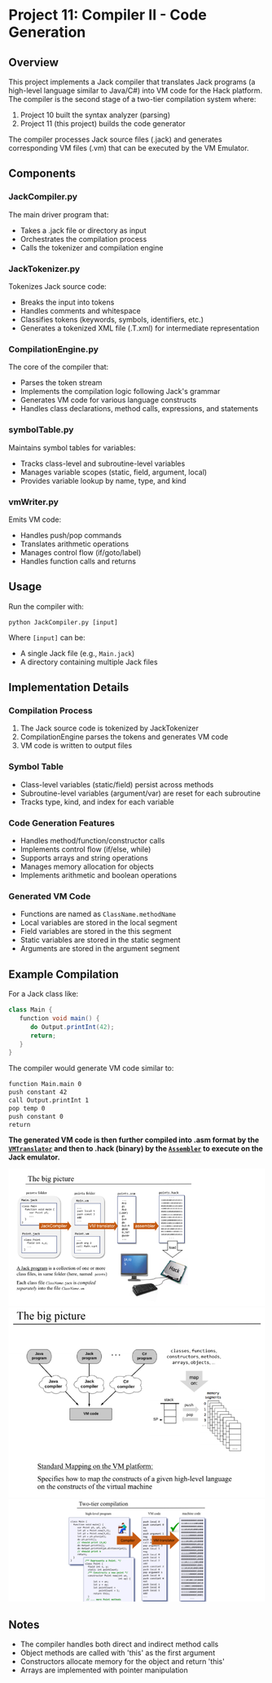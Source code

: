 # Project 11: Compiler II - Code Generation

## Overview
This project implements a Jack compiler that translates Jack programs (a high-level language similar to Java/C#) into VM code for the Hack platform. The compiler is the second stage of a two-tier compilation system where:
1. Project 10 built the syntax analyzer (parsing)
2. Project 11 (this project) builds the code generator

The compiler processes Jack source files (.jack) and generates corresponding VM files (.vm) that can be executed by the VM Emulator.

## Components

### JackCompiler.py
The main driver program that:
- Takes a .jack file or directory as input
- Orchestrates the compilation process
- Calls the tokenizer and compilation engine

### JackTokenizer.py
Tokenizes Jack source code:
- Breaks the input into tokens
- Handles comments and whitespace
- Classifies tokens (keywords, symbols, identifiers, etc.)
- Generates a tokenized XML file (.T.xml) for intermediate representation

### CompilationEngine.py
The core of the compiler that:
- Parses the token stream
- Implements the compilation logic following Jack's grammar
- Generates VM code for various language constructs
- Handles class declarations, method calls, expressions, and statements

### symbolTable.py
Maintains symbol tables for variables:
- Tracks class-level and subroutine-level variables
- Manages variable scopes (static, field, argument, local)
- Provides variable lookup by name, type, and kind

### vmWriter.py
Emits VM code:
- Handles push/pop commands
- Translates arithmetic operations
- Manages control flow (if/goto/label)
- Handles function calls and returns

## Usage

Run the compiler with:

```
python JackCompiler.py [input]
```

Where `[input]` can be:
- A single Jack file (e.g., `Main.jack`)
- A directory containing multiple Jack files

## Implementation Details

### Compilation Process
1. The Jack source code is tokenized by JackTokenizer
2. CompilationEngine parses the tokens and generates VM code
3. VM code is written to output files

### Symbol Table
- Class-level variables (static/field) persist across methods
- Subroutine-level variables (argument/var) are reset for each subroutine
- Tracks type, kind, and index for each variable

### Code Generation Features
- Handles method/function/constructor calls
- Implements control flow (if/else, while)
- Supports arrays and string operations
- Manages memory allocation for objects
- Implements arithmetic and boolean operations

### Generated VM Code
- Functions are named as `ClassName.methodName`
- Local variables are stored in the local segment
- Field variables are stored in the this segment
- Static variables are stored in the static segment
- Arguments are stored in the argument segment

## Example Compilation

For a Jack class like:
```java
class Main {
   function void main() {
      do Output.printInt(42);
      return;
   }
}
```

The compiler would generate VM code similar to:
```
function Main.main 0
push constant 42
call Output.printInt 1
pop temp 0
push constant 0
return
```
**The generated VM code is then further compiled into .asm format by the [`VMTranslator`](../08/VMTranslator.py) and then to .hack (binary) by the [`Assembler`](../06/asembler.py) to execute on the Jack emulator.**

![1](1.png)
![2](2.png)
![3](3.png)

## Notes
- The compiler handles both direct and indirect method calls
- Object methods are called with 'this' as the first argument
- Constructors allocate memory for the object and return 'this'
- Arrays are implemented with pointer manipulation